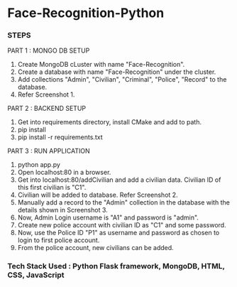 # Face-Recognition-Python

### STEPS

PART 1 : MONGO DB SETUP
1. Create MongoDB cLuster with name "Face-Recognition".
2. Create a database with name "Face-Recognition" under the cluster.
3. Add collections "Admin", "Civilian", "Criminal", "Police", "Record" to the database.
4. Refer Screenshot 1.

PART 2 : BACKEND SETUP
1. Get into requirements directory, install CMake and add to path.
2. pip install <DLIB FILE NAME CORRESPONDING TO PYTHON VERSION FROM REQUIREMENTS DIRECTORY>
3. pip install -r requirements.txt

PART 3 : RUN APPLICATION
1. python app.py
2. Open localhost:80 in a browser.
3. Get into localhost:80/addCivilian and add a civilian data. Civilian ID of this first civilian is "C1".
4. Civilian will be added to database. Refer Screenshot 2.
5. Manually add a record to the "Admin" collection in the database with the details shown in Screenshot 3.
6. Now, Admin Login username is "A1" and password is "admin".
7. Create new police account with civilian ID as "C1" and some password.
8. Now, use the Police ID "P1" as username and password as chosen to login to first police account.
9. From the police account, new civilians can be added.

### Tech Stack Used : Python Flask framework, MongoDB, HTML, CSS, JavaScript
